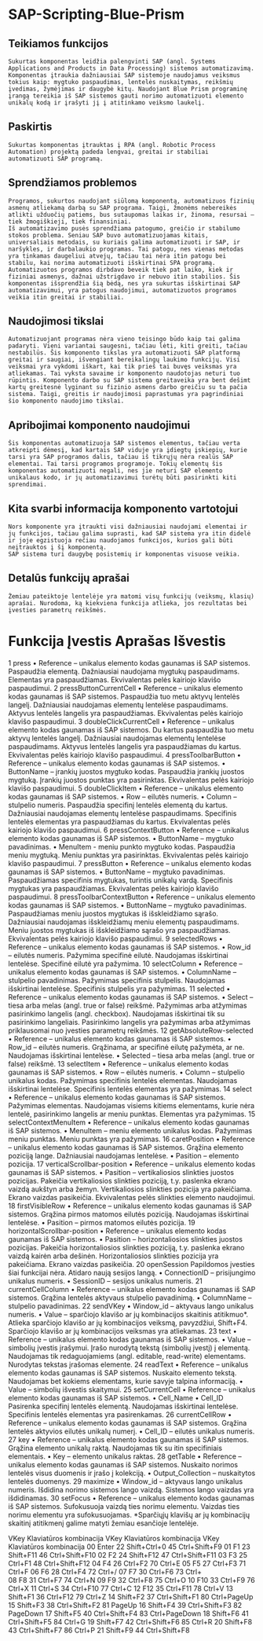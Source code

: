 # SAP-Scripting-Blue-Prism

## Teikiamos funkcijos
	Sukurtas komponentas leidžia palengvinti SAP (angl. Systems Applications and Products in Data Processing) sistemos automatizavimą. Komponentas įtraukia dažniausiai SAP sistemoje naudojamus veiksmus tokius kaip: mygtuko paspaudimas, lentelės nuskaitymas, reikšmių įvedimas, žymėjimas ir daugybė kitų. Naudojant Blue Prism programinę įrangą tereikia iš SAP sistemos gauti norimo automatizuoti elemento unikalų kodą ir įrašyti jį į atitinkamo veiksmo laukelį.
## Paskirtis
	Sukurtas komponentas įtrauktas į RPA (angl. Robotic Process Automation) projektą padeda lengvai, greitai ir stabiliai automatizuoti SAP programą.
## Sprendžiamos problemos
	Programos, sukurtos naudojant siūlomą komponentą, automatizuos fizinių asmenų atliekamą darbą su SAP programa. Taigi, žmonėms nebereikės atlikti užduočių patiems, bus sutaupomas laikas ir, žinoma, resursai – tiek žmogiškieji, tiek finansiniai.
	Iš automatizavimo pusės sprendžiama patogumo, greičio ir stabilumo stokos problema. Seniau SAP buvo automatizuojamas kitais, universaliais metodais, su kuriais galima automatizuoti ir SAP, ir naršykles, ir darbalaukio programas. Tai patogu, nes vienas metodas yra tinkamas daugeliui atvejų, tačiau tai nėra itin patogu bei stabilu, kai norima automatizuoti išskirtinai SPA programą. Automatizuotos programos dirbdavo beveik tiek pat laiko, kiek ir fiziniai asmenys, dažnai užstrigdavo ir nebuvo itin stabilios. Šis komponentas išsprendžia šią bėdą, nes yra sukurtas išskirtinai SAP automatizavimui, yra patogus naudojimui, automatizuotos programos veikia itin greitai ir stabiliai.
## Naudojimosi tikslai
	Automatizuojant programas nėra vieno teisingo būdo kaip tai galima padaryti. Vieni variantai saugesni, tačiau lėti, kiti greiti, tačiau nestabilūs. Šis komponento tikslas yra automatizuoti SAP platformą greitai ir saugiai, išvengiant bereikalingų laukimo funkcijų. Visi veiksmai yra vykdomi iškart, kai tik prieš tai buvęs veiksmas yra atliekamas. Tai vyksta savaime ir komponento naudotojas neturi tuo rūpintis. Komponento darbo su SAP sistema greitaveika yra bent dešimt kartų greitesnė lyginant su fizinio asmens darbo greičiu su ta pačia sistema. Taigi, greitis ir naudojimosi paprastumas yra pagrindiniai šio komponento naudojimo tikslai.
## Apribojimai komponento naudojimui
	Šis komponentas automatizuoja SAP sistemos elementus, tačiau verta atkreipti dėmesį, kad kartais SAP viduje yra įdiegtų įskiepių, kurie tarsi yra SAP programos dalis, tačiau iš tikrųjų nėra realūs SAP elementai. Tai tarsi programos programoje. Tokių elementų šis komponentas automatizuoti negali, nes jie neturi SAP elemento unikalaus kodo, ir jų automatizavimui turėtų būti pasirinkti kiti sprendimai.
##	Kita svarbi informacija komponento vartotojui
	Nors komponente yra įtraukti visi dažniausiai naudojami elementai ir jų funkcijos, tačiau galima suprasti, kad SAP sistema yra itin didelė ir joje egzistuoja rečiau naudojamos funkcijos, kurios gali būti neįtrauktos į šį komponentą.
	SAP sistema turi daugybę posistemių ir komponentas visuose veikia.

## Detalūs funkcijų aprašai
	Žemiau pateiktoje lentelėje yra matomi visų funkcijų (veiksmų, klasių) aprašai. Nurodoma, ką kiekviena funkcija atlieka, jos rezultatas bei įvesties parametrų reikšmės.

#	Funkcija	Įvestis	Aprašas	Išvestis
1	press	•	Reference – unikalus elemento kodas gaunamas iš SAP sistemos.	Paspaudžia elementą. Dažniausiai naudojama mygtukų paspaudimams.	Elementas yra paspaudžiamas. Ekvivalentas pelės kairiojo klavišo paspaudimui.
2	pressButtonCurrentCell	•	Reference – unikalus elemento kodas gaunamas iš SAP sistemos.	Paspaudžia tuo metu aktyvų lentelės langelį. Dažniausiai naudojamas elementų lentelėse paspaudimams.	Aktyvus lentelės langelis yra paspaudžiamas. Ekvivalentas pelės kairiojo klavišo paspaudimui.
3	doubleClickCurrentCell	•	Reference – unikalus elemento kodas gaunamas iš SAP sistemos.	Du kartus paspaudžia tuo metu aktyvų lentelės langelį. Dažniausiai naudojamas elementų lentelėse paspaudimams.	Aktyvus lentelės langelis yra paspaudžiamas du kartus. Ekvivalentas pelės kairiojo klavišo paspaudimui.
4	pressToolbarButton	•	Reference – unikalus elemento kodas gaunamas iš SAP sistemos.
•	ButtonName – įrankių juostos mygtuko kodas.	Paspaudžia įrankių juostos mygtuką.	Įrankių juostos punktas yra pasirinktas. Ekvivalentas pelės kairiojo klavišo paspaudimui.
5	doubleClickItem	•	Reference – unikalus elemento kodas gaunamas iš SAP sistemos.
•	Row – eilutės numeris.
•	Column – stulpelio numeris.	Paspaudžia specifinį lentelės elementą du kartus. Dažniausiai naudojamas elementų lentelėse paspaudimams.	Specifinis lentelės elementas yra paspaudžiamas du kartus. Ekvivalentas pelės kairiojo klavišo paspaudimui.
6	pressContextButton	•	Reference – unikalus elemento kodas gaunamas iš SAP sistemos.
•	ButtonName – mygtuko pavadinimas.
•	MenuItem - meniu punkto mygtuko kodas.	Paspaudžia meniu mygtuką.	Meniu punktas yra pasirinktas. Ekvivalentas pelės kairiojo klavišo paspaudimui.
7	pressButton	•	Reference – unikalus elemento kodas gaunamas iš SAP sistemos.
•	ButtonName – mygtuko pavadinimas.	Paspaudžiamas specifinis mygtukas, turintis unikalų vardą.	Specifinis mygtukas yra paspaudžiamas. Ekvivalentas pelės kairiojo klavišo paspaudimui.
8	pressToolbarContextButton	•	Reference – unikalus elemento kodas gaunamas iš SAP sistemos.
•	ButtonName – mygtuko pavadinimas.	Paspaudžiamas meniu juostos mygtukas iš išskleidžiamo sąrašo. Dažniausiai naudojamas išskleidžiamų meniu elementų paspaudimams.  	Meniu juostos mygtukas iš išskleidžiamo sąrašo yra paspaudžiamas. Ekvivalentas pelės kairiojo klavišo paspaudimui.
9	selectedRows	•	Reference – unikalus elemento kodas gaunamas iš SAP sistemos.
•	Row_id – eilutės numeris.	Pažymima specifinė eilutė. Naudojamas išskirtinai lentelėse.	Specifinė eilutė yra pažymima.
10	selectColumn	•	Reference – unikalus elemento kodas gaunamas iš SAP sistemos.
•	ColumnName – stulpelio pavadinimas.	Pažymimas specifinis stulpelis. Naudojamas išskirtinai lentelėse.	Specifinis stulpelis yra pažymimas.
11	selected	•	Reference – unikalus elemento kodas gaunamas iš SAP sistemos.
•	Select – tiesa arba melas (angl. true or false) reikšmė.	Pažymimas arba atžymimas pasirinkimo langelis (angl. checkbox). Naudojamas išskirtinai tik su pasirinkimo langeliais.	Pasirinkimo langelis yra pažymimas arba atžymimas priklausomai nuo įvesties parametrų reikšmės.
12	getAbsoluteRow-selected	•	Reference – unikalus elemento kodas gaunamas iš SAP sistemos.
•	Row_id – eilutės numeris.	Grąžinama, ar specifinė eilutę pažymėta, ar ne. Naudojamas išskirtinai lentelėse.	•	Selected – tiesa arba melas (angl. true or false) reikšmė.
13	selectItem	•	Reference – unikalus elemento kodas gaunamas iš SAP sistemos.
•	Row – eilutės numeris.
•	Column – stulpelio unikalus kodas.	Pažymimas specifinis lentelės elementas. Naudojamas išskirtinai lentelėse.	Specifinis lentelės elementas yra pažymimas.
14	select	•	Reference – unikalus elemento kodas gaunamas iš SAP sistemos.	Pažymimas elementas. Naudojamas visiems kitiems elementams, kurie nėra lentelė, pasirinkimo langelis ar meniu punktas.	Elementas yra pažymimas.
15	selectContextMenuItem	•	Reference – unikalus elemento kodas gaunamas iš SAP sistemos.
•	MenuItem – meniu elemento unikalus kodas.	Pažymimas meniu punktas.	Meniu punktas yra pažymimas.
16	caretPosition	•	Reference – unikalus elemento kodas gaunamas iš SAP sistemos.	Grąžina elemento poziciją lange. Dažniausiai naudojamas lentelėse.	•	Pasition – elemento pozicija.
17	verticalScrollbar-position	•	Reference – unikalus elemento kodas gaunamas iš SAP sistemos.
•	Pasition – vertikaliosios slinkties juostos pozicijas.	Pakeičia vertikaliosios slinkties poziciją, t.y. paslenka ekrano vaizdą aukštyn arba žemyn.	Vertikaliosios slinkties pozicija yra pakeičiama. Ekrano vaizdas pasikeičia. Ekvivalentas pelės slinkties elemento naudojimui.
18	firstVisibleRow	•	Reference – unikalus elemento kodas gaunamas iš SAP sistemos.	Grąžina pirmos matomos eilutės poziciją. Naudojamas išskirtinai lentelėse.	•	Pasition – pirmos matomos eilutės pozicija.
19	horizontalScrollbar-position	•	Reference – unikalus elemento kodas gaunamas iš SAP sistemos.
•	Pasition – horizontaliosios slinkties juostos pozicijas.	Pakeičia horizontaliosios slinkties poziciją, t.y. paslenka ekrano vaizdą kairėn arba dešinėn.	Horizontaliosios slinkties pozicija yra pakeičiama. Ekrano vaizdas pasikeičia.
20	openSession	Papildomos įvesties šiai funkcijai nėra.	Atidaro naują sesijos langą.	•	ConnectionID – prisijungimo unikalus numeris.
•	SessionID – sesijos unikalus numeris.
21	currentCellColumn	•	Reference – unikalus elemento kodas gaunamas iš SAP sistemos.	Grąžina lentelės aktyvaus stulpelio pavadinimą.	•	ColumnName – stulpelio pavadinimas.
22	sendVKey	•	Window_id – aktyvaus lango unikalus numeris.
•	Value – sparčiojo klavišo ar jų kombinacijos skaitinis atitikmuo*.	Atlieka sparčiojo klavišo ar jų kombinacijos veiksmą, pavyzdžiui, Shift+F4.	Sparčiojo klavišo ar jų kombinacijos veiksmas yra atliekamas. 
23	text	•	Reference – unikalus elemento kodas gaunamas iš SAP sistemos.
•	Value – simbolių įvestis įrašymui.	Įrašo nurodytą tekstą (simbolių įvestį) į elementą. Naudojamas tik redaguojamiems (angl. editable, read-write) elementams.	Nurodytas tekstas įrašomas elemente.
24	readText	•	Reference – unikalus elemento kodas gaunamas iš SAP sistemos.	Nuskaito elemento tekstą. Naudojamas bet kokiems elementams, kurie savyje talpina informaciją.	•	Value – simbolių išvestis skaitymui.
25	setCurrentCell	•	Reference – unikalus elemento kodas gaunamas iš SAP sistemos.
•	Cell_Name
•	Cell_ID	Pasirenka specifinį lentelės elementą. Naudojamas išskirtinai lentelėse.	Specifinis lentelės elementas yra pasirenkamas.
26	currentCellRow	•	Reference – unikalus elemento kodas gaunamas iš SAP sistemos.	Grąžina lentelės aktyvios eilutės unikalų numerį.	•	Cell_ID – eilutės unikalus numeris.
27	key	•	Reference – unikalus elemento kodas gaunamas iš SAP sistemos.	Grąžina elemento unikalų raktą. Naudojamas tik su itin specifiniais elementais.	•	Key – elemento unikalus raktas.
28	getTable	•	Reference – unikalus elemento kodas gaunamas iš SAP sistemos.	Nuskaito norimos lentelės visus duomenis ir įrašo į kolekciją.	•	Output_Collection – nuskaitytos lentelės duomenys.
29	maximize	•	Window_id – aktyvaus lango unikalus numeris.	Išdidina norimo sistemos lango vaizdą.	Sistemos lango vaizdas yra išdidinamas.
30	setFocus	•	Reference – unikalus elemento kodas gaunamas iš SAP sistemos.	Sufokusuoja vaizdą ties norimu elementu.	Vaizdas ties norimu elementu yra sufokusuojamas.
*Sparčiųjų klavišų ar jų kombinacijų skaitinį atitikmenį galime matyti žemiau esančioje lentelėje.

VKey	Klaviatūros kombinacija	VKey	Klaviatūros kombinacija	VKey	Klaviatūros kombinacija
00	Enter	22	Shift+Ctrl+0	45	Ctrl+Shift+F9
01	F1	23	Shift+F11	46	Ctrl+Shift+F10
02	F2	24	Shift+F12	47	Ctrl+Shift+F11
03	F3	25	Ctrl+F1	48	Ctrl+Shift+F12
04	F4	26	Ctrl+F2	70	Ctrl+E
05	F5	27	Ctrl+F3	71	Ctrl+F
06	F6	28	Ctrl+F4	72	Ctrl+/
07	F7	30	Ctrl+F6	73	Ctrl+\
08	F8	31	Ctrl+F7	74	Ctrl+N
09	F9	32	Ctrl+F8	75	Ctrl+O
10	F10	33	Ctrl+F9	76	Ctrl+X
11	Ctrl+S	34	Ctrl+F10	77	Ctrl+C
12	F12	35	Ctrl+F11	78	Ctrl+V
13	Shift+F1	36	Ctrl+F12	79	Ctrl+Z
14	Shift+F2	37	Ctrl+Shift+F1	80	Ctrl+PageUp
15	Shift+F3	38	Ctrl+Shift+F2	81	PageUp
16	Shift+F4	39	Ctrl+Shift+F3	82	PageDown
17	Shift+F5	40	Ctrl+Shift+F4	83	Ctrl+PageDown
18	Shift+F6	41	Ctrl+Shift+F5	84	Ctrl+G
19	Shift+F7	42	Ctrl+Shift+F6	85	Ctrl+R
20	Shift+F8	43	Ctrl+Shift+F7	86	Ctrl+P
21	Shift+F9	44	Ctrl+Shift+F8		

